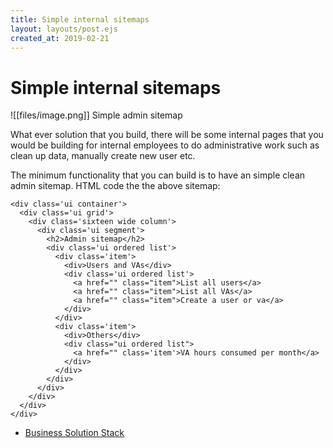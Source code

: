 ```yaml
---
title: Simple internal sitemaps
layout: layouts/post.ejs
created_at: 2019-02-21
---
```

# Simple internal sitemaps

![[files/image.png]]
Simple admin sitemap

What ever solution that you build, there will be some internal pages that you would be building for internal employees to do administrative work such as clean up data, manually create new user etc.  
  
The minimum functionality that you can build is to have an simple clean admin sitemap. HTML code the the above sitemap:

```
<div class='ui container'>
  <div class='ui grid'>
    <div class='sixteen wide column'>
      <div class='ui segment'>
        <h2>Admin sitemap</h2>
        <div class='ui ordered list'>
          <div class='item'>
            <div>Users and VAs</div>
            <div class='ui ordered list'>
              <a href="" class="item">List all users</a>
              <a href="" class="item">List all VAs</a>
              <a href="" class="item">Create a user or va</a>
            </div>
          </div>
          <div class='item'>
            <div>Others</div>
            <div class="ui ordered list">
              <a href="" class='item'>VA hours consumed per month</a>
            </div>
          </div>
        </div>
      </div>
    </div>
  </div>
</div>
```

-   [Business Solution Stack](https://www.echoalex.com/category/business-solution-stack/)

